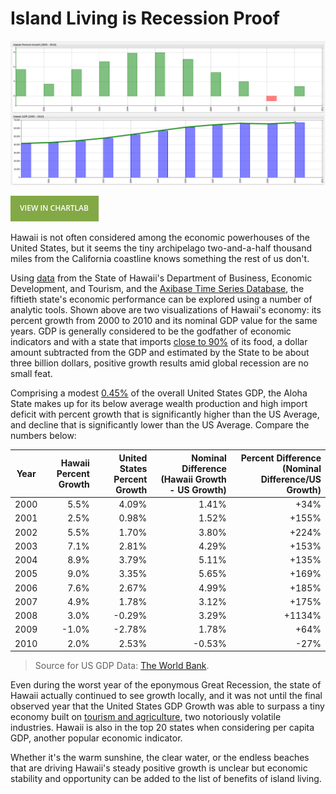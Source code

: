Island Living is Recession Proof
===
  
![](Images/HI_GDP_1.png)

[![](Images/button.png)](https://apps.axibase.com/chartlab/b06a7576/4/#fullscreen)

Hawaii is not often considered among the economic powerhouses of the United States, but it
seems the tiny archipelago two-and-a-half thousand miles from the California coastline 
knows something the rest of us don't. 

Using [data](https://catalog.data.gov/dataset/dbedt-hawaii-nominal-gross-domestic-product-2000-2010-59862)
from the State of Hawaii's Department of Business, Economic Development, and Tourism, and 
the [Axibase Time Series Database](https://axibase.com/), the fiftieth state's economic 
performance can be explored using a number of analytic tools. Shown above are two 
visualizations of Hawaii's economy: its percent growth from 2000 to 2010 and its nominal 
GDP value for the same years. GDP is generally considered to be the godfather of economic
indicators and with a state that imports [close to 90%](http://files.hawaii.gov/dbedt/op/spb/INCREASED_FOOD_SECURITY_AND_FOOD_SELF_SUFFICIENCY_STRATEGY.pdf) 
of its food, a dollar amount subtracted from the GDP and estimated by the State to be about three billion dollars, 
positive growth results amid global recession are no small feat.

Comprising a modest [0.45%](https://fred.stlouisfed.org/series/HINGSP) of the overall United States GDP, the Aloha State makes up for its
below average wealth production and high import deficit with percent growth that is significantly higher than the US Average, and
decline that is significantly lower than the US Average. Compare the numbers below:

| Year | Hawaii Percent Growth | United States Percent Growth | Nominal Difference (Hawaii Growth - US Growth) | Percent Difference (Nominal Difference/US Growth) |
|------|--------------------------:|---------------------------------:|-------------------:|-----------------------:|
| 2000 | 5.5% | 4.09% | 1.41% | +34% |
| 2001 | 2.5% | 0.98% | 1.52% | +155% |
| 2002 | 5.5% | 1.70% | 3.80% | +224% |
| 2003 | 7.1% | 2.81% | 4.29% | +153% |
| 2004 | 8.9% | 3.79% | 5.11% | +135% |
| 2005 | 9.0% | 3.35% | 5.65% | +169% |
| 2006 | 7.6% | 2.67% | 4.99% | +185% |
| 2007 | 4.9% | 1.78% | 3.12% | +175% |
| 2008 | 3.0% | -0.29% | 3.29% | +1134% |
| 2009 | -1.0% | -2.78% | 1.78% | +64% |
| 2010 | 2.0% | 2.53% | -0.53% | -27% |

> Source for US GDP Data: [The World Bank](http://data.worldbank.org/indicator/NY.GDP.MKTP.KD.ZG).

Even during the worst year of the eponymous Great Recession, the state of Hawaii actually continued
to see growth locally, and it was not until the final observed year that the United States
GDP Growth was able to surpass a tiny economy built on [tourism and agriculture](https://www.bea.gov/regional/bearfacts/pdf.cfm?fips=15000&areatype=STATE&geotype=3),
two notoriously volatile industries. Hawaii is also in the top 20 states when considering 
per capita GDP, another popular economic indicator.

Whether it's the warm sunshine, the clear water, or the endless beaches that are driving 
Hawaii's steady positive growth is unclear but economic stability and opportunity
can be added to the list of benefits of island living.
